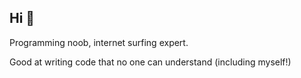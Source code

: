 ## Hi 👋
Programming noob, internet surfing expert.

Good at writing code that no one can understand (including myself!)